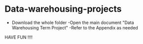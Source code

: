 # Data-warehousing-projects
- Download the whole folder
-Open the main document "Data Warehousing Term Project"
-Refer to the Appendix as needed

HAVE FUN !!!!
